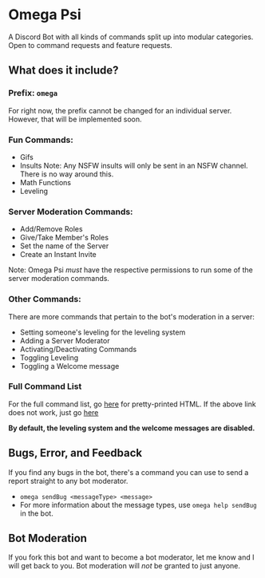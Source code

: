 # Omega Psi
A Discord Bot with all kinds of commands split up into modular categories. Open to command requests and feature requests.

## What does it include?

### Prefix: `omega`
  For right now, the prefix cannot be changed for an individual server. However, that will be implemented soon.
### Fun Commands:
 * Gifs
 * Insults
    Note: Any NSFW insults will only be sent in an NSFW channel. There is no way around this.
 * Math Functions
 * Leveling
### Server Moderation Commands:
 * Add/Remove Roles
 * Give/Take Member's Roles
 * Set the name of the Server
 * Create an Instant Invite
 
 Note: Omega Psi *must* have the respective permissions to run some of the server moderation commands.
### Other Commands:
  There are more commands that pertain to the bot's moderation in a server:
   * Setting someone's leveling for the leveling system
   * Adding a Server Moderator
   * Activating/Deactivating Commands
   * Toggling Leveling
   * Toggling a Welcome message
### Full Command List
For the full command list, go [here](https://Omega-Psi--fellowhashbrown.repl.co) for pretty-printed HTML.
If the above link does not work, just go [here]()

**By default, the leveling system and the welcome messages are disabled.**

## Bugs, Error, and Feedback
If you find any bugs in the bot, there's a command you can use to send a report straight to any bot moderator.
 * `omega sendBug <messageType> <message>`
 * For more information about the message types, use `omega help sendBug` in the bot.

## Bot Moderation
If you fork this bot and want to become a bot moderator, let me know and I will get back to you.
Bot moderation will *not* be granted to just anyone.
